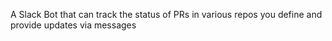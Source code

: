 A Slack Bot that can track the status of PRs in various repos you define
and provide updates via messages